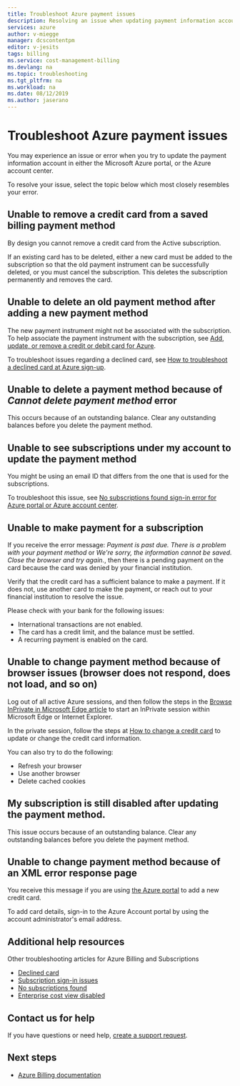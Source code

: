 ```yaml
---
title: Troubleshoot Azure payment issues
description: Resolving an issue when updating payment information account in the Microsoft Azure portal or account center.
services: azure
author: v-miegge
manager: dcscontentpm
editor: v-jesits
tags: billing
ms.service: cost-management-billing
ms.devlang: na
ms.topic: troubleshooting
ms.tgt_pltfrm: na
ms.workload: na
ms.date: 08/12/2019
ms.author: jaserano
---
```


# Troubleshoot Azure payment issues

You may experience an issue or error when you try to update the payment information account in either the Microsoft Azure portal, or the Azure account center.

To resolve your issue, select the topic below which most closely resembles your error.

## Unable to remove a credit card from a saved billing payment method

By design you cannot remove a credit card from the Active subscription.

If an existing card has to be deleted, either a new card must be added to the subscription so that the old payment instrument can be successfully deleted, or you must cancel the subscription. This deletes the subscription permanently and removes the card.

## Unable to delete an old payment method after adding a new payment method

The new payment instrument might not be associated with the subscription. To help associate the payment instrument with the subscription, see [Add, update, or remove a credit or debit card for Azure](change-credit-card.md).

To troubleshoot issues regarding a declined card, see [How to troubleshoot a declined card at Azure sign-up](troubleshoot-declined-card.md).

## Unable to delete a payment method because of *Cannot delete payment method* error

This occurs because of an outstanding balance. Clear any outstanding balances before you delete the payment method.

## Unable to see subscriptions under my account to update the payment method

You might be using an email ID that differs from the one that is used for the subscriptions.

To troubleshoot this issue, see [No subscriptions found sign-in error for Azure portal or Azure account center](no-subscriptions-found.md).

## Unable to make payment for a subscription

If you receive the error message: *Payment is past due. There is a problem with your payment method* or *We're sorry, the information cannot be saved. Close the browser and try again.*, then there is a pending payment on the card because the card was denied by your financial institution.

Verify that the credit card has a sufficient balance to make a payment. If it does not, use another card to make the payment, or reach out to your financial institution to resolve the issue.

Please check with your bank for the following issues:

- International transactions are not enabled.
- The card has a credit limit, and the balance must be settled.
- A recurring payment is enabled on the card.

## Unable to change payment method because of browser issues (browser does not respond, does not load, and so on)

Log out of all active Azure sessions, and then follow the steps in the [Browse InPrivate in Microsoft Edge article](https://support.microsoft.com/help/4026200/microsoft-edge-browse-inprivate)  to start an InPrivate session within Microsoft Edge or Internet Explorer.

In the private session, follow the steps at [How to change a credit card](change-credit-card.md) to update or change the credit card information.

You can also try to do the following:

- Refresh your browser
- Use another browser
- Delete cached cookies

## My subscription is still disabled after updating the payment method.

This issue occurs because of an outstanding balance. Clear any outstanding balances before you delete the payment method.

## Unable to change payment method because of an XML error response page

You receive this message if you are using [the Azure portal](https://portal.azure.com/) to add a new credit card.

To add card details, sign-in to the Azure Account portal by using the account administrator's email address.

## Additional help resources

Other troubleshooting articles for Azure Billing and Subscriptions

- [Declined card](troubleshoot-declined-card.md)
- [Subscription sign-in issues](troubleshoot-sign-in-issue.md)
- [No subscriptions found](no-subscriptions-found.md)
- [Enterprise cost view disabled](enterprise-mgmt-grp-troubleshoot-cost-view.md)

## Contact us for help

If you have questions or need help, [create a support request](https://ms.portal.azure.com/#blade/Microsoft_Azure_Support/HelpAndSupportBlade/newsupportrequest).

## Next steps

- [Azure Billing documentation](../../billing/index.md)
